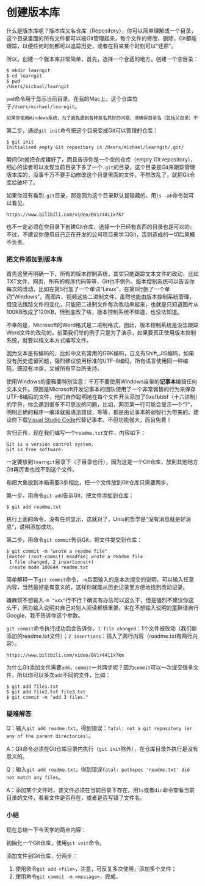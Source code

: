# 创建版本库

什么是版本库呢？版本库又名仓库（Repository），你可以简单理解成一个目录，这个目录里面的所有文件都可以被Git管理起来，每个文件的修改、删除，Git都能跟踪，以便任何时刻都可以追踪历史，或者在将来某个时刻可以“还原”。

所以，创建一个版本库非常简单，首先，选择一个合适的地方，创建一个空目录：

```plain
$ mkdir learngit
$ cd learngit
$ pwd
/Users/michael/learngit
```

`pwd`命令用于显示当前目录。在我的Mac上，这个仓库位于`/Users/michael/learngit`。

```alert type=warning title=注意
如果你使用Windows系统，为了避免遇到各种莫名其妙的问题，请确保目录名（包括父目录）不包含中文。
```

第二步，通过`git init`命令把这个目录变成Git可以管理的仓库：

```plain
$ git init
Initialized empty Git repository in /Users/michael/learngit/.git/
```

瞬间Git就把仓库建好了，而且告诉你是一个空的仓库（empty Git repository），细心的读者可以发现当前目录下多了一个`.git`的目录，这个目录是Git来跟踪管理版本库的，没事千万不要手动修改这个目录里面的文件，不然改乱了，就把Git仓库给破坏了。

如果你没有看到`.git`目录，那是因为这个目录默认是隐藏的，用`ls -ah`命令就可以看见。

```video max-width=960 ratio=16:9
https://www.bilibili.com/video/BV1r4411x7kr
```

也不一定必须在空目录下创建Git仓库，选择一个已经有东西的目录也是可以的。不过，不建议你使用自己正在开发的公司项目来学习Git，否则造成的一切后果概不负责。

### 把文件添加到版本库

首先这里再明确一下，所有的版本控制系统，其实只能跟踪文本文件的改动，比如TXT文件，网页，所有的程序代码等等，Git也不例外。版本控制系统可以告诉你每次的改动，比如在第5行加了一个单词“Linux”，在第8行删了一个单词“Windows”。而图片、视频这些二进制文件，虽然也能由版本控制系统管理，但没法跟踪文件的变化，只能把二进制文件每次改动串起来，也就是只知道图片从100KB改成了120KB，但到底改了啥，版本控制系统不知道，也没法知道。

不幸的是，Microsoft的Word格式是二进制格式，因此，版本控制系统是没法跟踪Word文件的改动的，前面我们举的例子只是为了演示，如果要真正使用版本控制系统，就要以纯文本方式编写文件。

因为文本是有编码的，比如中文有常用的GBK编码，日文有Shift_JIS编码，如果没有历史遗留问题，强烈建议使用标准的UTF-8编码，所有语言使用同一种编码，既没有冲突，又被所有平台所支持。

使用Windows的童鞋要特别注意：千万不要使用Windows自带的**记事本**编辑任何文本文件。原因是Microsoft开发记事本的团队使用了一个非常弱智的行为来保存UTF-8编码的文件，他们自作聪明地在每个文件开头添加了0xefbbbf（十六进制）的字符，你会遇到很多不可思议的问题，比如，网页第一行可能会显示一个“?”，明明正确的程序一编译就报语法错误，等等，都是由记事本的弱智行为带来的。建议你下载[Visual Studio Code](https://code.visualstudio.com/)代替记事本，不但功能强大，而且免费！

言归正传，现在我们编写一个`readme.txt`文件，内容如下：

```plain
Git is a version control system.
Git is free software.
```

一定要放到`learngit`目录下（子目录也行），因为这是一个Git仓库，放到其他地方Git再厉害也找不到这个文件。

和把大象放到冰箱需要3步相比，把一个文件放到Git仓库只需要两步。

第一步，用命令`git add`告诉Git，把文件添加到仓库：

```plain
$ git add readme.txt
```

执行上面的命令，没有任何显示，这就对了，Unix的哲学是“没有消息就是好消息”，说明添加成功。

第二步，用命令`git commit`告诉Git，把文件提交到仓库：

```plain
$ git commit -m "wrote a readme file"
[master (root-commit) eaadf4e] wrote a readme file
 1 file changed, 2 insertions(+)
 create mode 100644 readme.txt
```

简单解释一下`git commit`命令，`-m`后面输入的是本次提交的说明，可以输入任意内容，当然最好是有意义的，这样你就能从历史记录里方便地找到改动记录。

嫌麻烦不想输入`-m "xxx"`行不行？确实有办法可以这么干，但是强烈不建议你这么干，因为输入说明对自己对别人阅读都很重要。实在不想输入说明的童鞋请自行Google，我不告诉你这个参数。

`git commit`命令执行成功后会告诉你，`1 file changed`：1个文件被改动（我们新添加的readme.txt文件）；`2 insertions`：插入了两行内容（readme.txt有两行内容）。

```video max-width=960 ratio=16:9
https://www.bilibili.com/video/BV1r4411x7km
```

为什么Git添加文件需要`add`，`commit`一共两步呢？因为`commit`可以一次提交很多文件，所以你可以多次`add`不同的文件，比如：

```plain
$ git add file1.txt
$ git add file2.txt file3.txt
$ git commit -m "add 3 files."
```

### 疑难解答

Q：输入`git add readme.txt`，得到错误：`fatal: not a git repository (or any of the parent directories)`。

A：Git命令必须在Git仓库目录内执行（`git init`除外），在仓库目录外执行是没有意义的。

Q：输入`git add readme.txt`，得到错误`fatal: pathspec 'readme.txt' did not match any files`。

A：添加某个文件时，该文件必须在当前目录下存在，用`ls`或者`dir`命令查看当前目录的文件，看看文件是否存在，或者是否写错了文件名。

### 小结

现在总结一下今天学的两点内容：

初始化一个Git仓库，使用`git init`命令。

添加文件到Git仓库，分两步：

1. 使用命令`git add <file>`，注意，可反复多次使用，添加多个文件；
2. 使用命令`git commit -m <message>`，完成。
